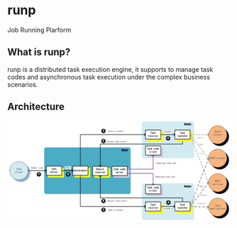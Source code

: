 # runp
Job Running Plarform

## What is runp?

runp is a distributed task execution engine, it supports to manage task codes and  asynchronous task execution under the complex business scenarios.

## Architecture

![architecture](./docs/architecture.png)
